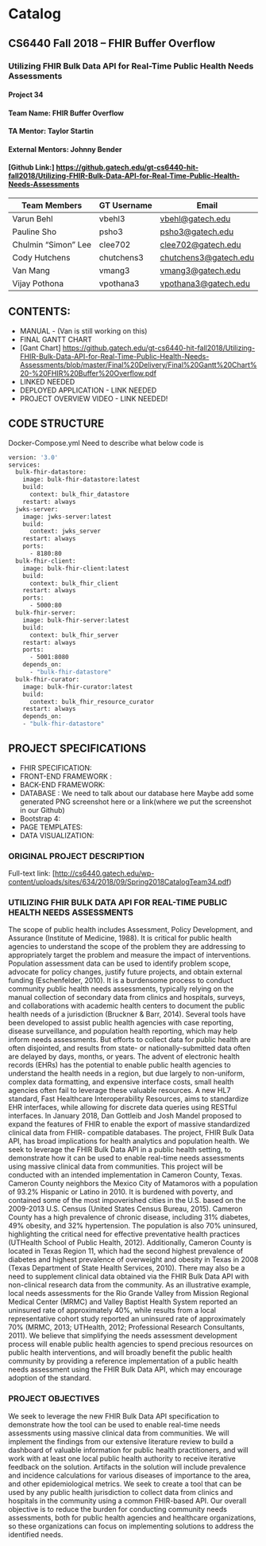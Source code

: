 # Catalog
## CS6440 Fall 2018 – FHIR Buffer Overflow
### Utilizing FHIR Bulk Data API for Real-Time Public Health Needs Assessments

#### Project 34
#### Team Name: FHIR Buffer Overflow
#### TA Mentor: Taylor Startin
#### External Mentors: Johnny Bender
#### [Github Link:] https://github.gatech.edu/gt-cs6440-hit-fall2018/Utilizing-FHIR-Bulk-Data-API-for-Real-Time-Public-Health-Needs-Assessments

|Team Members | GT Username | Email |
| ------------| ----------- | ----- |
| Varun Behl  | vbehl3      | vbehl@gatech.edu|
| Pauline Sho | psho3       | psho3@gatech.edu |
| Chulmin “Simon” Lee | clee702 | clee702@gatech.edu |
| Cody Hutchens | chutchens3 | chutchens3@gatech.edu |
| Van Mang | vmang3 | vmang3@gatech.edu |
| Vijay Pothona | vpothana3 | vpothana3@gatech.edu |

## CONTENTS:

- MANUAL - (Van is still working on this)
- FINAL GANTT CHART
- [Gant Chart] https://github.gatech.edu/gt-cs6440-hit-fall2018/Utilizing-FHIR-Bulk-Data-API-for-Real-Time-Public-Health-Needs-Assessments/blob/master/Final%20Delivery/Final%20Gantt%20Chart%20-%20FHIR%20Buffer%20Overflow.pdf
- LINKED NEEDED
- DEPLOYED APPLICATION - LINK NEEDED
- PROJECT OVERVIEW VIDEO - LINK NEEDED!

## CODE STRUCTURE
Docker-Compose.yml
Need to describe what below code is
```bash
version: '3.0'
services:
  bulk-fhir-datastore:
    image: bulk-fhir-datastore:latest
    build:
      context: bulk_fhir_datastore
    restart: always
  jwks-server:
    image: jwks-server:latest
    build:
      context: jwks_server
    restart: always
    ports:
      - 8180:80
  bulk-fhir-client:
    image: bulk-fhir-client:latest
    build:
      context: bulk_fhir_client
    restart: always
    ports:
      - 5000:80
  bulk-fhir-server:
    image: bulk-fhir-server:latest
    build:
      context: bulk_fhir_server
    restart: always
    ports:
      - 5001:8080
    depends_on:
      - "bulk-fhir-datastore"
  bulk-fhir-curator:
    image: bulk-fhir-curator:latest
    build:
      context: bulk_fhir_resource_curator
    restart: always
    depends_on:
    - "bulk-fhir-datastore"
```

## PROJECT SPECIFICATIONS
- FHIR SPECIFICATION:
- FRONT-END FRAMEWORK :
- BACK-END FRAMEWORK:
- DATABASE : We need to talk about our database here
Maybe add some generated PNG screenshot here or a link(where we put the screenshot in our Github)
- Bootstrap 4:
- PAGE TEMPLATES:
- DATA VISUALIZATION:

### ORIGINAL PROJECT DESCRIPTION
Full-text link: [http://cs6440.gatech.edu/wp-content/uploads/sites/634/2018/09/Spring2018CatalogTeam34.pdf)

### UTILIZING FHIR BULK DATA API FOR REAL-TIME PUBLIC HEALTH NEEDS ASSESSMENTS
The scope of public health includes Assessment, Policy Development, and Assurance (Institute of Medicine, 1988). It is critical for public health agencies to understand the scope of the problem they are addressing to appropriately target the problem and measure the impact of interventions. Population assessment data can be used to identify problem scope, advocate for policy changes, justify future projects, and obtain external funding (Eschenfelder, 2010).
It is a burdensome process to conduct community public health needs assessments, typically relying on the manual collection of secondary data from clinics and hospitals, surveys, and collaborations with academic health centers to document the public health needs of a jurisdiction (Bruckner & Barr, 2014). Several tools have been developed to assist public health agencies with case reporting, disease surveillance, and population health reporting, which may help inform needs assessments. But efforts to collect data for public health are often disjointed, and results from state- or nationally-submitted data often are delayed by days, months, or years.
The advent of electronic health records (EHRs) has the potential to enable public health agencies to understand the health needs in a region, but due largely to non-uniform, complex data formatting, and expensive interface costs, small health agencies often fail to leverage these valuable resources. A new HL7 standard, Fast Healthcare Interoperability Resources, aims to standardize EHR interfaces, while allowing for discrete data queries using RESTful interfaces. In January 2018, Dan Gottleib and Josh Mandel proposed to expand the features of FHIR to enable the export of massive standardized clinical data from FHIR- compatible databases. The project, FHIR Bulk Data API, has broad implications for health analytics and population health. We seek to leverage the FHIR Bulk Data API in a public health setting, to demonstrate how it can be used to enable real-time needs assessments using massive clinical data from communities.
This project will be conducted with an intended implementation in Cameron County, Texas. Cameron County neighbors the Mexico City of Matamoros with a population of 93.2% Hispanic or Latino in 2010. It is burdened with poverty, and contained some of the most impoverished cities in the U.S. based on the 2009-2013 U.S. Census (United States Census Bureau, 2015). Cameron County has a high prevalence of chronic disease, including 31% diabetes, 49% obesity, and 32% hypertension. The population is also 70% uninsured, highlighting the critical need for effective preventative health practices (UTHealth School of Public Health, 2012). Additionally, Cameron County is located in Texas Region 11, which had the second highest prevalence of diabetes and highest prevalence of overweight and obesity in Texas in 2008 (Texas Department of State Health Services, 2010).
There may also be a need to supplement clinical data obtained via the FHIR Bulk Data API with non-clinical research data from the community. As an illustrative example, local needs assessments for the Rio Grande Valley from Mission Regional Medical Center (MRMC) and Valley Baptist Health System reported an uninsured rate of approximately 40%, while results from a local representative cohort study reported an uninsured rate of approximately 70% (MRMC, 2013; UTHealth, 2012; Professional Research Consultants, 2011).
We believe that simplifying the needs assessment development process will enable public health agencies to spend precious resources on public health interventions, and will broadly benefit the public health community by providing a reference implementation of a public health needs assessment using the FHIR Bulk Data API, which may encourage adoption of the standard.

### PROJECT OBJECTIVES
We seek to leverage the new FHIR Bulk Data API specification to demonstrate how the tool can be used to enable real-time needs assessments using massive clinical data from communities. We will implement the findings from our extensive literature review to build a dashboard of valuable information for public health practitioners, and will work with at least one local public health authority to receive iterative feedback on the solution. Artifacts in the solution will include prevalence and incidence calculations for various diseases of importance to the area, and other epidemiological metrics. We seek to create a tool that can be used by any public health jurisdiction to collect data from clinics and hospitals in the community using a common FHIR-based API. Our overall objective is to reduce the burden for conducting community needs assessments, both for public health agencies and healthcare organizations, so these organizations can focus on implementing solutions to address the identified needs.
